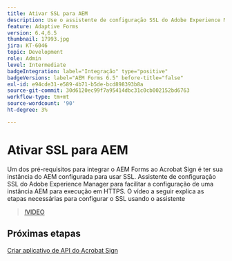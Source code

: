 ```yaml
---
title: Ativar SSL para AEM
description: Use o assistente de configuração SSL do Adobe Experience Manager para configurar uma instância AEM para ser executada em HTTPS.
feature: Adaptive Forms
version: 6.4,6.5
thumbnail: 17993.jpg
jira: KT-6046
topic: Development
role: Admin
level: Intermediate
badgeIntegration: label="Integração" type="positive"
badgeVersions: label="AEM Forms 6.5" before-title="false"
exl-id: e94cde31-e589-4b71-b5de-bcd898393b8a
source-git-commit: 30d6120ec99f7a95414dbc31c0cb002152bd6763
workflow-type: tm+mt
source-wordcount: '90'
ht-degree: 3%

---
```


# Ativar SSL para AEM

Um dos pré-requisitos para integrar o AEM Forms ao Acrobat Sign é ter sua instância do AEM configurada para usar SSL. Assistente de configuração SSL do Adobe Experience Manager para facilitar a configuração de uma instância AEM para execução em HTTPS.
O vídeo a seguir explica as etapas necessárias para configurar o SSL usando o assistente

>[!VIDEO](https://video.tv.adobe.com/v/17993?learn=on)

## Próximas etapas

[Criar aplicativo de API do Acrobat Sign](./create-adobe-sign-api-application.md)

